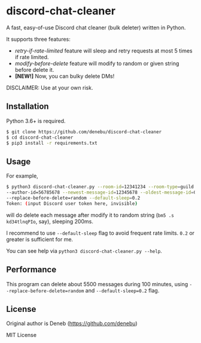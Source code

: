 # discord-chat-cleaner
A fast, easy-of-use Discord chat cleaner (bulk deleter) written in Python.

It supports three features:
 - *retry-if-rate-limited* feature will sleep and retry requests at most 5 times if rate limited. 
 - *modify-before-delete* feature will modify to random or given string before delete it.
 - **[NEW!]** Now, you can bulky delete DMs!

DISCLAIMER: Use at your own risk.

## Installation
Python 3.6+ is required.

```bash
$ git clone https://github.com/denebu/discord-chat-cleaner
$ cd discord-chat-cleaner
$ pip3 install -r requirements.txt
```

## Usage
For example,

```bash
$ python3 discord-chat-cleaner.py --room-id=12341234 --room-type=guild \
--author-id=56785678 --newest-message-id=12345678 --oldest-message-id=0 \
--replace-before-delete=random --default-sleep=0.2
Token: (input Discord user token here, invisible)
```

will do delete each message after modify it to random string (`bm5 .s kd34tlnqPIo`, say), sleeping 200ms.

I recommend to use `--default-sleep` flag to avoid frequent rate limits. `0.2` or greater is sufficient for me.

You can see help via `python3 discord-chat-cleaner.py --help`.

## Performance
This program can delete about 5500 messages during 100 minutes,
 using `--replace-before-delete=random` and `--default-sleep=0.2` flag.

## License
Original author is Deneb (https://github.com/denebu)

MIT License
